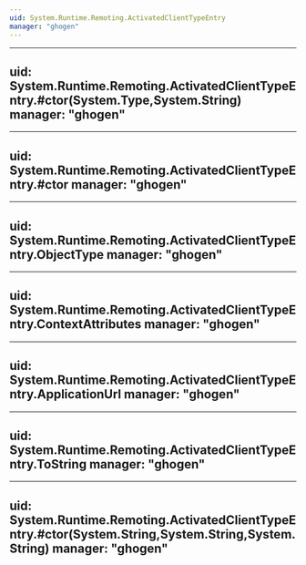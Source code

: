 ```yaml
---
uid: System.Runtime.Remoting.ActivatedClientTypeEntry
manager: "ghogen"
---
```


---
uid: System.Runtime.Remoting.ActivatedClientTypeEntry.#ctor(System.Type,System.String)
manager: "ghogen"
---

---
uid: System.Runtime.Remoting.ActivatedClientTypeEntry.#ctor
manager: "ghogen"
---

---
uid: System.Runtime.Remoting.ActivatedClientTypeEntry.ObjectType
manager: "ghogen"
---

---
uid: System.Runtime.Remoting.ActivatedClientTypeEntry.ContextAttributes
manager: "ghogen"
---

---
uid: System.Runtime.Remoting.ActivatedClientTypeEntry.ApplicationUrl
manager: "ghogen"
---

---
uid: System.Runtime.Remoting.ActivatedClientTypeEntry.ToString
manager: "ghogen"
---

---
uid: System.Runtime.Remoting.ActivatedClientTypeEntry.#ctor(System.String,System.String,System.String)
manager: "ghogen"
---
